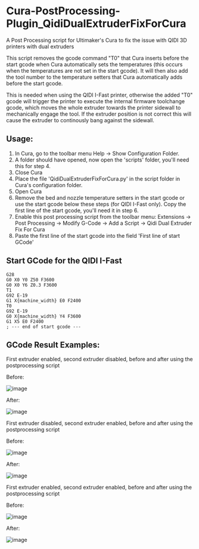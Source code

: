 # Cura-PostProcessing-Plugin_QidiDualExtruderFixForCura
A Post Processing script for Ultimaker's Cura to fix the issue with QIDI 3D printers with dual extruders


This script removes the gcode command "T0" that Cura inserts before the start gcode when Cura automatically sets the temperatures (this occurs when the temperatures are not set in the start gcode). It will then also add the tool number to the temperature setters that Cura automatically adds before the start gcode.

This is needed when using the QIDI I-Fast printer, otherwise the added "T0" gcode will trigger the printer to execute the internal firmware toolchange gcode, which moves the whole extruder towards the printer sidewall to mechanically engage the tool. If the extruder position is not correct this will cause the extruder to continously bang against the sidewall.


Usage:
-------------------
1. In Cura, go to the toolbar menu Help -> Show Configuration Folder. 
2. A folder should have opened, now open the 'scripts' folder, you'll need this for step 4.
3. Close Cura
4. Place the file 'QidiDualExtruderFixForCura.py' in the script folder in Cura's configuration folder.
5. Open Cura
6. Remove the bed and nozzle temperature setters in the start gcode or use the start gcode below these steps (for QIDI I-Fast only). Copy the first line of the start gcode, you'll need it in step 6.
7. Enable this post processing script from the toolbar menu: Extensions -> Post Processing -> Modify G-Code -> Add a Script -> Qidi Dual Extruder Fix For Cura
8. Paste the first line of the start gcode into the field 'First line of start GCode'

Start GCode for the QIDI I-Fast
-------------------
```
G28
G0 X0 Y0 Z50 F3600
G0 X0 Y6 Z0.3 F3600
T1
G92 E-19
G1 X{machine_width} E0 F2400
T0
G92 E-19
G0 X{machine_width} Y4 F3600
G1 X5 E0 F2400
; --- end of start gcode ---
```

GCode Result Examples:
-------------------

First extruder enabled, second extruder disabled, before and after using the postprocessing script


Before:

![image](https://user-images.githubusercontent.com/47488385/189691246-4c852e6f-bf67-4383-a249-a59ac32e4db7.png)


After:

![image](https://user-images.githubusercontent.com/47488385/189691310-b71f05ac-14e5-4c58-8ab9-397431bf02be.png)



First extruder disabled, second extruder enabled, before and after using the postprocessing script


Before:

![image](https://user-images.githubusercontent.com/47488385/189697002-34cd1bb7-e47b-4edd-8c41-3ef57bbd26cf.png)


After:

![image](https://user-images.githubusercontent.com/47488385/189697025-2a338d30-d0cf-4844-ba33-8280e271a612.png)


First extruder enabled, second extruder enabled, before and after using the postprocessing script


Before:

![image](https://user-images.githubusercontent.com/47488385/189691338-f5926a31-dfed-4602-8a36-69d78ce6c085.png)


After:

![image](https://user-images.githubusercontent.com/47488385/189691370-ea5b05e7-a6d7-4ed0-833e-02b4fd2c267a.png)
